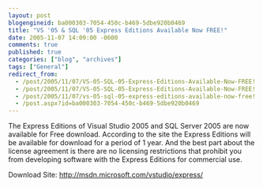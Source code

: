 ```yaml
---
layout: post
blogengineid: ba000303-7054-450c-b469-5dbe920b0469
title: "VS '05 & SQL '05 Express Editions Available Now FREE!"
date: 2005-11-07 14:09:00 -0600
comments: true
published: true
categories: ["blog", "archives"]
tags: ["General"]
redirect_from: 
  - /post/2005/11/07/VS-05-SQL-05-Express-Editions-Available-Now-FREE!.aspx
  - /post/2005/11/07/VS-05-SQL-05-Express-Editions-Available-Now-FREE!
  - /post/2005/11/07/vs-05-sql-05-express-editions-available-now-free!
  - /post.aspx?id=ba000303-7054-450c-b469-5dbe920b0469
---
```


The Express Editions of Visual Studio 2005 and SQL Server 2005 are now available for Free download. According to the site the Express Editions will be available for download for a period of 1 year. And the best part about the license agreement is there are no licensing restrictions that prohibit you from developing software with the Express Editions for commercial use.

Download Site: <A href="http://msdn.microsoft.com/vstudio/express/">http://msdn.microsoft.com/vstudio/express/</A>

